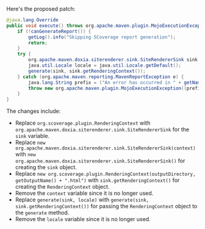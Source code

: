 Here's the proposed patch:

```java
@java.lang.Override
public void execute() throws org.apache.maven.plugin.MojoExecutionException {
    if (!canGenerateReport()) {
        getLog().info("Skipping SCoverage report generation");
        return;
    }
    try {
        org.apache.maven.doxia.siterenderer.sink.SiteRendererSink sink = new org.apache.maven.doxia.siterenderer.sink.SiteRendererSink();
        java.util.Locale locale = java.util.Locale.getDefault();
        generate(sink, sink.getRenderingContext());
    } catch (org.apache.maven.reporting.MavenReportException e) {
        java.lang.String prefix = ("An error has occurred in " + getName(java.util.Locale.ENGLISH)) + " report generation";
        throw new org.apache.maven.plugin.MojoExecutionException((prefix + ": ") + e.getMessage(), e);
    }
}
```

The changes include:

* Replace `org.scoverage.plugin.RenderingContext` with `org.apache.maven.doxia.siterenderer.sink.SiteRendererSink` for the `sink` variable.
* Replace `new org.apache.maven.doxia.siterenderer.sink.SiteRendererSink(context)` with `new org.apache.maven.doxia.siterenderer.sink.SiteRendererSink()` for creating the `sink` object.
* Replace `new org.scoverage.plugin.RenderingContext(outputDirectory, getOutputName() + ".html")` with `sink.getRenderingContext()` for creating the `RenderingContext` object.
* Remove the `context` variable since it is no longer used.
* Replace `generate(sink, locale)` with `generate(sink, sink.getRenderingContext())` for passing the `RenderingContext` object to the `generate` method.
* Remove the `locale` variable since it is no longer used.